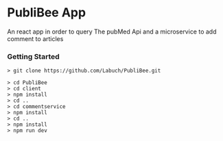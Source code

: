 # PubliBee  App

An react app in order to query The pubMed Api and a microservice to add comment to articles

### Getting Started

```
> git clone https://github.com/Labuch/PubliBee.git

```

```
> cd PubliBee 
> cd client 
> npm install 
> cd .. 
> cd commentservice
> npm install
> cd .. 
> npm install 
> npm run dev 
```
